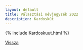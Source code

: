 ```yaml
---
layout: default
title: Választási névjegyzék 2022
description: Kardoskút
---
```


{% include Kardoskuut.html %}

[Vissza](./)